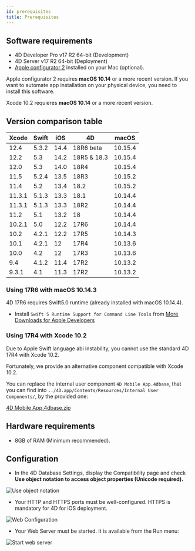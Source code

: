 ```yaml
---
id: prerequisites
title: Prerequisites
---
```


## Software requirements

* 4D Developer Pro v17 R2 64-bit (Development)
* 4D Server v17 R2 64-bit (Deployment)
* [Apple configurator 2](https://itunes.apple.com/us/app/apple-configurator-2/id1037126344) installed on your Mac (optional).

Apple configurator 2 requires **macOS 10.14** or a more recent version. If you want to automate app installation on your physical device, you need to install this software.

Xcode 10.2 requieres **macOS 10.14** or a more recent version.

## Version comparison table

| Xcode  | Swift | iOS  | 4D          | macOS   |
| ------ | ----- | ---- | ----------- | ------- |
| 12.4   | 5.3.2 | 14.4 | 18R6 beta   | 10.15.4 |
| 12.2   | 5.3   | 14.2 | 18R5 & 18.3 | 10.15.4 |
| 12.0   | 5.3   | 14.0 | 18R4        | 10.15.4 |
| 11.5   | 5.2.4 | 13.5 | 18R3        | 10.15.2 |
| 11.4   | 5.2   | 13.4 | 18.2        | 10.15.2 |
| 11.3.1 | 5.1.3 | 13.3 | 18.1        | 10.14.4 |
| 11.3.1 | 5.1.3 | 13.3 | 18R2        | 10.14.4 |
| 11.2   | 5.1   | 13.2 | 18          | 10.14.4 |
| 10.2.1 | 5.0   | 12.2 | 17R6        | 10.14.4 |
| 10.2   | 4.2.1 | 12.2 | 17R5        | 10.14.3 |
| 10.1   | 4.2.1 | 12   | 17R4        | 10.13.6 |
| 10.0   | 4.2   | 12   | 17R3        | 10.13.6 |
| 9.4    | 4.1.2 | 11.4 | 17R2        | 10.13.2 |
| 9.3.1  | 4.1   | 11.3 | 17R2        | 10.13.2 |

### Using 17R6 with macOS 10.14.3

4D 17R6 requires Swift5.0 runtime (already installed with macOS 10.14.4).

 - Install `Swift 5 Runtime Support for Command Line Tools` from [More Downloads for Apple Developers](https://developer.apple.com/download/more/)

### Using 17R4 with Xcode 10.2

Due to Apple Swift language abi instability, you cannot use the standard 4D 17R4 with Xcode 10.2.

Fortunately, we provide an alternative component compatible with Xcode 10.2.

You can replace the internal user component `4D Mobile App.4dbase`, that you can find into `../4D.app/Contents/Resources/Internal User Components/`, by the provided one:

<a class="button"
href="https://download.4d.com/Products/Current/4D_v17R4/4D%20Mobile%20App%20-%20Xcode%2010.2/4D%20Mobile%20App.4dbase.zip">4D Mobile App.4dbase.zip</a>

## Hardware requirements

* 8GB of RAM (Minimum recommended).

## Configuration

* In the 4D Database Settings, display the Compatibility page and check **Use object notation to access object properties (Unicode required).**

![Use object notation](assets/en/prerequisites/Use-object-notation.png)

* Your HTTP and HTTPS ports must be well-configured. HTTPS is mandatory for 4D for iOS deployment.

![Web Configuration](assets/en/prerequisites/Web-Configuration.png)

* Your Web Server must be started. It is available from the Run menu:

![Start web server](assets/en/prerequisites/Start-web-server.png)
